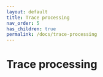 ```yaml
---
layout: default
title: Trace processing
nav_order: 5
has_children: true
permalink: /docs/trace-processing
---
```


# Trace processing

